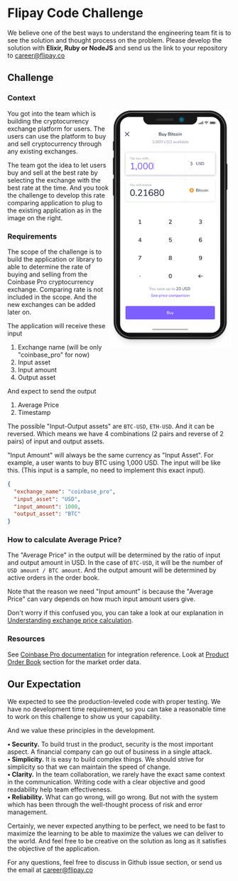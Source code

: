# Flipay Code Challenge

We believe one of the best ways to understand the engineering team fit is to see the solution and thought process on the problem. Please develop the solution with **Elixir, Ruby or NodeJS** and send us the link to your repository to career@flipay.co

## Challenge

### Context

<img align="right" width="275" height="537" src="./images/sample-buy-screen.png">

You got into the team which is building the cryptocurrency exchange platform for users. The users can use the platform to buy and sell cryptocurrency through any existing exchanges.

The team got the idea to let users buy and sell at the best rate by selecting the exchange with the best rate at the time. And you took the challenge to develop this rate comparing application to plug to the existing application as in the image on the right.

### Requirements

The scope of the challenge is to build the application or library to able to determine the rate of buying and selling from the Coinbase Pro cryptocurrency exchange. Comparing rate is not included in the scope. And the new exchanges can be added later on.

The application will receive these input

1. Exchange name (will be only "coinbase_pro" for now)
2. Input asset
3. Input amount
4. Output asset

And expect to send the output

1. Average Price
2. Timestamp

The possible "Input-Output assets" are `BTC-USD`, `ETH-USD`. And it can be reversed. Which means we have 4 combinations (2 pairs and reverse of 2 pairs) of input and output assets.

"Input Amount" will always be the same currency as "Input Asset". For example, a user wants to buy BTC using 1,000 USD. The input will be like this. (This input is a sample, no need to implement this exact input).

```json
{
  "exchange_name": "coinbase_pro",
  "input_asset": "USD",
  "input_amount": 1000,
  "output_asset": "BTC"
}
```

### How to calculate Average Price?

The "Average Price" in the output will be determined by the ratio of input and output amount in USD. In the case of `BTC-USD`, it will be the number of `USD amount / BTC amount`. And the output amount will be determined by active orders in the order book.

Note that the reason we need "Input amount" is because the "Average Price" can vary depends on how much input amount users give.

Don't worry if this confused you, you can take a look at our explanation in [Understanding exchange price calculation](./docs/understanding-exchange-price.md).

### Resources

See [Coinbase Pro documentation](https://docs.pro.coinbase.com) for integration reference. Look at [Product Order Book](https://docs.pro.coinbase.com/#get-product-order-book) section for the market order data.

## Our Expectation

We expected to see the production-leveled code with proper testing. We have no development time requirement, so you can take a reasonable time to work on this challenge to show us your capability.

And we value these principles in the development.

**• Security.** To build trust in the product, security is the most important aspect. A financial company can go out of business in a single attack.  
**• Simplicity.** It is easy to build complex things. We should strive for simplicity so that we can maintain the speed of change.  
**• Clarity.** In the team collaboration, we rarely have the exact same context in the communication. Writing code with a clear objective and good readability help team effectiveness.  
**• Reliability.** What can go wrong, will go wrong. But not with the system which has been through the well-thought process of risk and error management.

Certainly, we never expected anything to be perfect, we need to be fast to maximize the learning to be able to maximize the values we can deliver to the world. And feel free to be creative on the solution as long as it satisfies the objective of the application.

For any questions, feel free to discuss in Github issue section, or send us the email at career@flipay.co
